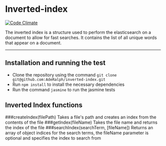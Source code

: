 # Inverted-index
[![Code Climate](https://codeclimate.com/github/AdeRalph/inverted-index/badges/gpa.svg)](https://codeclimate.com/github/AdeRalph/inverted-index)

The inverted index is a structure used to perform the elasticsearch on a document to allow for fast searches. It contains the list of all unique words that appear on a document.


- - -
## Installation and running the test
- Clone the repository using the command `git clone git@github.com:AdeRalph/inverted-index.git`
- Run `npm install` to install the necessary dependencies
- Run the command `jasmine` to run the jasmine tests

## Inverted Index functions
###createIndex(filePath)
Takes a file's path and creates an index from the contents of the file
###getIndex(fileName)
Takes the file name and returns the index of the file
###searchIndex(searchTerm, [fileName])
Returns an array of object indices for the search terms, the fileName parameter is optional and specifies the index to search from
